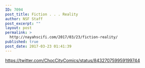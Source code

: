 ```yaml
---
ID: 7094
post_title: Fiction . . . Reality
author: NSF Staff
post_excerpt: ""
layout: post
permalink: >
  http://nayahscifi.com/2017/03/23/fiction-reality/
published: true
post_date: 2017-03-23 01:41:39
---
```

https://twitter.com/ChocCityComics/status/843270759959199744

&nbsp;